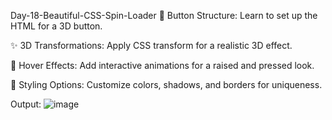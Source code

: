 Day-18-Beautiful-CSS-Spin-Loader
🔧 Button Structure: Learn to set up the HTML for a 3D button.

✨ 3D Transformations: Apply CSS transform for a realistic 3D effect.

🎨 Hover Effects: Add interactive animations for a raised and pressed look.

🌈 Styling Options: Customize colors, shadows, and borders for uniqueness.

Output: ![image](https://github.com/user-attachments/assets/a6d536ac-3d56-4436-9407-f815973ca736)
